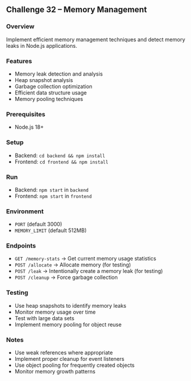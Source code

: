 ## Challenge 32 – Memory Management

### Overview
Implement efficient memory management techniques and detect memory leaks in Node.js applications.

### Features
- Memory leak detection and analysis
- Heap snapshot analysis
- Garbage collection optimization
- Efficient data structure usage
- Memory pooling techniques

### Prerequisites
- Node.js 18+

### Setup
- Backend: `cd backend && npm install`
- Frontend: `cd frontend && npm install`

### Run
- Backend: `npm start` in `backend`
- Frontend: `npm start` in `frontend`

### Environment
- `PORT` (default 3000)
- `MEMORY_LIMIT` (default 512MB)

### Endpoints
- `GET /memory-stats` → Get current memory usage statistics
- `POST /allocate` → Allocate memory (for testing)
- `POST /leak` → Intentionally create a memory leak (for testing)
- `POST /cleanup` → Force garbage collection

### Testing
- Use heap snapshots to identify memory leaks
- Monitor memory usage over time
- Test with large data sets
- Implement memory pooling for object reuse

### Notes
- Use weak references where appropriate
- Implement proper cleanup for event listeners
- Use object pooling for frequently created objects
- Monitor memory growth patterns